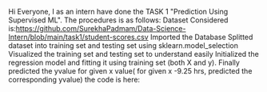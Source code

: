 Hi Everyone, I as an intern have done the TASK 1 "Prediction Using Supervised ML".
The procedures is as follows:
Dataset Considered is:https://github.com/SurekhaPadmam/Data-Science-Intern/blob/main/task1/student-scores.csv
    Imported the Database
    Splitted dataset into training set and testing set using sklearn.model_selection
    Visualized the training set and testing set to understand easily
    Initialized the regression model and fitting it using training set (both X and y).
    Finally predicted the yvalue for given x value( for given x -9.25 hrs, predicted the corresponding yvalue)
the code is here:
